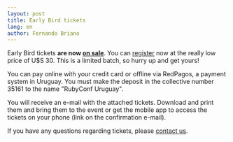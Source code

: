 ```yaml
---
layout: post
title: Early Bird tickets
lang: en
author: Fernando Briano
---
```

Early Bird tickets **are now [on sale](http://rubyconfuy2013.eventbrite.com/)**. You can [register](http://rubyconfuy2013.eventbrite.com/) now at the really low price of U$S 30. This is a limited batch, so hurry up and get yours!

You can pay online with your credit card or offline via RedPagos, a payment system in Uruguay. You must make the deposit in the collective number 35161 to the name "RubyConf Uruguay".

You will receive an e-mail with the attached tickets. Download and print them and bring them to the event or get the mobile app to access the tickets on your phone (link on the confirmation e-mail).

If you have any questions regarding tickets, please [contact us](mailto:info@rubyconfuruguay.org).
